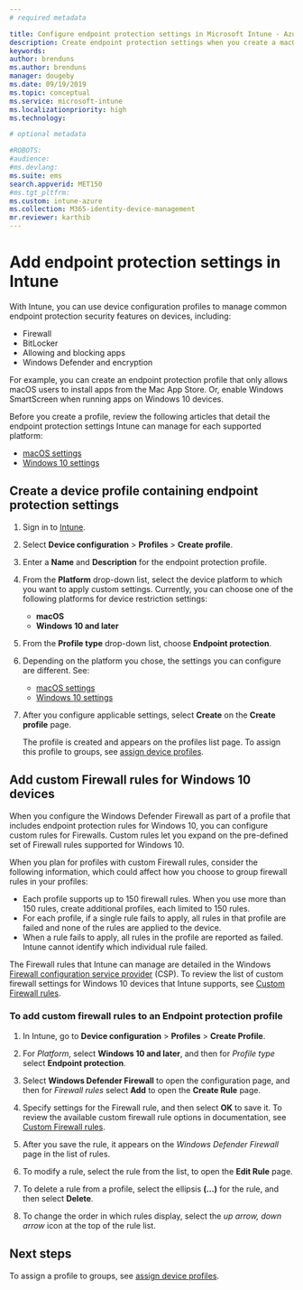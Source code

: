 ```yaml
---
# required metadata

title: Configure endpoint protection settings in Microsoft Intune - Azure | Microsoft Docs
description: Create endpoint protection settings when you create a macOS or Windows 10 device profile in Microsoft Intune.
keywords:
author: brenduns
ms.author: brenduns
manager: dougeby
ms.date: 09/19/2019
ms.topic: conceptual
ms.service: microsoft-intune
ms.localizationpriority: high
ms.technology:

# optional metadata

#ROBOTS:
#audience:
#ms.devlang:
ms.suite: ems
search.appverid: MET150
#ms.tgt_pltfrm:
ms.custom: intune-azure
ms.collection: M365-identity-device-management
mr.reviewer: karthib
---
```

# Add endpoint protection settings in Intune  

With Intune, you can use device configuration profiles to manage common endpoint protection security features on devices, including:  
- Firewall   
- BitLocker  
- Allowing and blocking apps  
- Windows Defender and encryption  

For example, you can create an endpoint protection profile that only allows macOS users to install apps from the Mac App Store. Or, enable Windows SmartScreen when running apps on Windows 10 devices.  

Before you create a profile, review the following articles that detail the endpoint protection settings Intune can manage for each supported platform:  
   - [macOS settings](endpoint-protection-macos.md)  
   - [Windows 10 settings](endpoint-protection-windows-10.md)  

## Create a device profile containing endpoint protection settings  

1. Sign in to [Intune](https://go.microsoft.com/fwlink/?linkid=2090973).  
3. Select **Device configuration** > **Profiles** > **Create profile**.  
4. Enter a **Name** and **Description** for the endpoint protection profile.  
5. From the **Platform** drop-down list, select the device platform to which you want to apply custom settings. Currently, you can choose one of the following platforms for device restriction settings:  
   - **macOS**  
   - **Windows 10 and later**  
6. From the **Profile type** drop-down list, choose **Endpoint protection**.  
7. Depending on the platform you chose, the settings you can configure are different. See:  
   - [macOS settings](endpoint-protection-macos.md)  
   - [Windows 10 settings](endpoint-protection-windows-10.md)  

8. After you configure applicable settings, select **Create** on the **Create profile** page.  

   The profile is created and appears on the profiles list page. To assign this profile to groups, see [assign device profiles](device-profile-assign.md).  

## Add custom Firewall rules for Windows 10 devices  

When you configure the Windows Defender Firewall as part of a profile that includes endpoint protection rules for Windows 10, you can configure custom rules for Firewalls. Custom rules let you expand on the pre-defined set of Firewall rules supported for Windows 10.  

When you plan for profiles with custom Firewall rules, consider the following information, which could affect how you choose to group firewall rules in your profiles:  
- Each profile supports up to 150 firewall rules. When you use more than 150 rules, create additional profiles, each limited to 150 rules.  
- For each profile, if a single rule fails to apply, all rules in that profile are failed and none of the rules are applied to the device.  
- When a rule fails to apply, all rules in the profile are reported as failed. Intune cannot identify which individual rule failed.  

The Firewall rules that Intune can manage are detailed in the Windows [Firewall configuration service provider]( https://docs.microsoft.com/windows/client-management/mdm/firewall-csp) (CSP). To review the list of custom firewall settings for Windows 10 devices that Intune supports, see [Custom Firewall rules](endpoint-protection-windows-10.md#firewall-rules).  

### To add custom firewall rules to an Endpoint protection profile  

1. In Intune, go to **Device configuration** > **Profiles** > **Create Profile**.  

2. For *Platform*, select **Windows 10 and later**, and then for *Profile type* select **Endpoint protection**.  

3. Select **Windows Defender Firewall** to open the configuration page, and then for *Firewall rules* select **Add** to open the **Create Rule** page.  

4. Specify settings for the Firewall rule, and then select **OK** to save it. To review the available custom firewall rule options in documentation, see [Custom Firewall rules](endpoint-protection-windows-10.md#firewall-rules).  

5. After you save the rule, it appears on the *Windows Defender Firewall* page in the list of rules.  

6. To modify a rule, select the rule from the list, to open the **Edit Rule** page.  

7. To delete a rule from a profile, select the ellipsis **(…)** for the rule, and then select **Delete**.  

8. To change the order in which rules display, select the *up arrow, down arrow* icon at the top of the rule list.  


## Next steps  

To assign a profile to groups, see [assign device profiles](device-profile-assign.md).  
